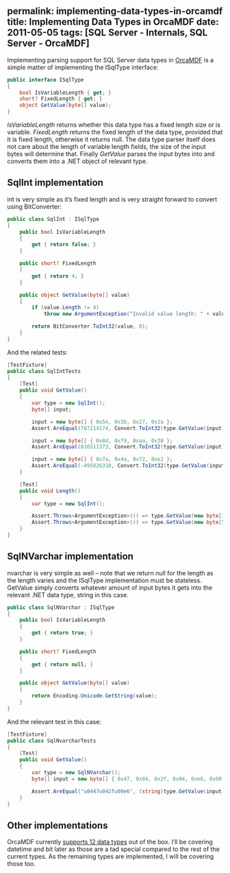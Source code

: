 permalink: implementing-data-types-in-orcamdf
title: Implementing Data Types in OrcaMDF
date: 2011-05-05
tags: [SQL Server - Internals, SQL Server - OrcaMDF]
---
Implementing parsing support for SQL Server data types in [OrcaMDF](/introducing-orcamdf) is a simple matter of implementing the ISqlType interface:

<!-- more -->

```csharp
public interface ISqlType
{
	bool IsVariableLength { get; }
	short? FixedLength { get; }
	object GetValue(byte[] value);
}
```

*IsVariableLength* returns whether this data type has a fixed length size or is variable. *FixedLength* returns the fixed length of the data type, provided that it is fixed length, otherwise it returns null. The data type parser itself does not care about the length of variable length fields, the size of the input bytes will determine that. Finally *GetValue* parses the input bytes into and converts them into a .NET object of relevant type.

## SqlInt implementation

int is very simple as it’s fixed length and is very straight forward to convert using BitConverter:

```csharp
public class SqlInt : ISqlType
{
	public bool IsVariableLength
	{
		get { return false; }
	}

	public short? FixedLength
	{
		get { return 4; }
	}

	public object GetValue(byte[] value)
	{
		if (value.Length != 4)
			throw new ArgumentException("Invalid value length: " + value.Length);

		return BitConverter.ToInt32(value, 0);
	}
}
```

And the related tests:

```csharp
[TestFixture]
public class SqlIntTests
{
	[Test]
	public void GetValue()
	{
		var type = new SqlInt();
		byte[] input;

		input = new byte[] { 0x5e, 0x3b, 0x27, 0x2a };
		Assert.AreEqual(707214174, Convert.ToInt32(type.GetValue(input)));

		input = new byte[] { 0x8d, 0xf9, 0xaa, 0x30 };
		Assert.AreEqual(816511373, Convert.ToInt32(type.GetValue(input)));

		input = new byte[] { 0x7a, 0x4a, 0x72, 0xe2 };
		Assert.AreEqual(-495826310, Convert.ToInt32(type.GetValue(input)));
	}

	[Test]
	public void Length()
	{
		var type = new SqlInt();

		Assert.Throws<ArgumentException>(() => type.GetValue(new byte[3]));
		Assert.Throws<ArgumentException>(() => type.GetValue(new byte[5]));
	}
}
```

## SqlNVarchar implementation

nvarchar is very simple as well – note that we return null for the length as the length varies and the ISqlType implementation must be stateless. GetValue simply converts whatever amount of input bytes it gets into the relevant .NET data type, string in this case.

```csharp
public class SqlNVarchar : ISqlType
{
	public bool IsVariableLength
	{
		get { return true; }
	}

	public short? FixedLength
	{
		get { return null; }
	}

	public object GetValue(byte[] value)
	{
		return Encoding.Unicode.GetString(value);
	}
}
```

And the relevant test in this case:

```csharp
[TestFixture]
public class SqlNvarcharTests
{
	[Test]
	public void GetValue()
	{
		var type = new SqlNVarchar();
		byte[] input = new byte[] { 0x47, 0x04, 0x2f, 0x04, 0xe6, 0x00 };

		Assert.AreEqual("u0447u042fu00e6", (string)type.GetValue(input));
	}
}
```

## Other implementations

OrcaMDF currently [supports 12 data types](https://github.com/improvedk/OrcaMDF/tree/2b2403c4422cc47b309857d42fb182970bbe11d8/src/OrcaMDF.Core/Engine/SqlTypes) out of the box. I’ll be covering datetime and bit later as those are a tad special compared to the rest of the current types. As the remaining types are implemented, I will be covering those too.
